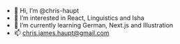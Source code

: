 - 👋 Hi, I’m @chris-haupt
- 👀 I’m interested in React, Linguistics and Isha
- 🌱 I’m currently learning German, Next.js and Illustration
- 📫 [chris.james.haupt@gmail.com](mailto:chris.james.haupt@gmail.com)

<!---
chris-haupt/chris-haupt is a ✨ special ✨ repository because its `README.md` (this file) appears on your GitHub profile.
You can click the Preview link to take a look at your changes.
--->
